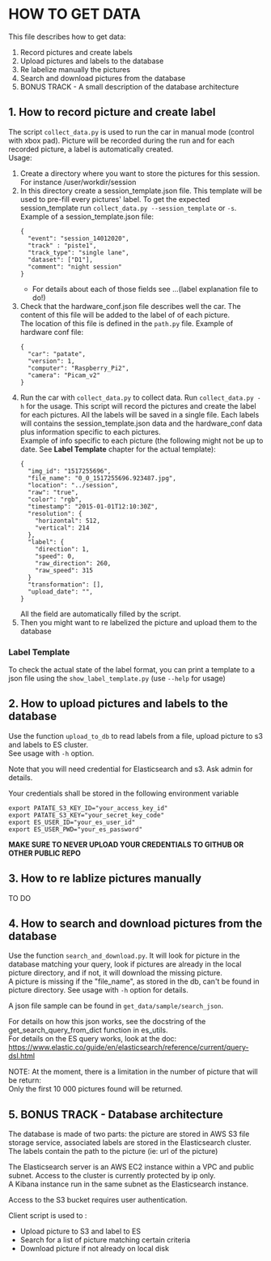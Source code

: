 # HOW TO GET DATA

This file describes how to get data:
1. Record pictures and create labels
2. Upload pictures and labels to the database
3. Re labelize manually the pictures
4. Search and download pictures from the database
5. BONUS TRACK - A small description of the database architecture


## 1. How to record picture and create label

The script `collect_data.py` is used to run the car in manual mode (control with xbox pad). Picture will be recorded
during the run and for each recorded picture, a label is automatically created.  
Usage:
1. Create a directory where you want to store the pictures for this session. For instance /user/workdir/session  
2. In this directory create a session_template.json file. This template will be used to pre-fill every pictures' label. 
To get the expected session_template run `collect_data.py --session_template` or `-s`.  
Example of a session_template.json file:
   ```
   {
     "event": "session_14012020",
     "track" : "piste1",
     "track_type": "single lane",
     "dataset": ["D1"],
     "comment": "night session"
   }
   ```
   - For details about each of those fields see ...(label explanation file to do!)
3. Check that the hardware_conf.json file describes well the car. The content of this file will be added to the label of
   of each picture.  
   The location of this file is defined in the `path.py` file.
   Example of hardware conf file:
   ```
   {
     "car": "patate",
     "version": 1,
     "computer": "Raspberry_Pi2",
     "camera": "Picam_v2"
   }
   ```
4. Run the car with `collect_data.py` to collect data. Run `collect_data.py -h` for the usage. 
This script will record the pictures and create the label for each pictures. All the labels will be saved in a single 
file. Each labels will contains the session_template.json data and the hardware_conf data plus information specific 
to each pictures.  
Example of info specific to each picture
 (the following might not be up to date. See **Label Template** chapter for the actual template):
   ```
   {
     "img_id": "1517255696",
     "file_name": "0_0_1517255696.923487.jpg",
     "location": "../session",
     "raw": "true",
     "color": "rgb",
     "timestamp": "2015-01-01T12:10:30Z",
     "resolution": {
       "horizontal": 512,
       "vertical": 214
     },
     "label": {
       "direction": 1,
       "speed": 0,
       "raw_direction": 260,
       "raw_speed": 315
     }
     "transformation": [],
     "upload_date": "",
   }
   ```
   All the field are automatically filled by the script.
5. Then you might want to re labelized the picture and upload them to the database

### Label Template

To check the actual state of the label format, you can print a template to a json file using the 
`show_label_template.py` (use `--help` for usage)


## 2. How to upload pictures and labels to the database 

Use the function `upload_to_db` to read labels from a file, upload picture to s3 and labels to ES cluster.  
See usage with `-h` option.

Note that you will need credential for Elasticsearch and s3. Ask admin for details.

Your credentials shall be stored in the following environment variable
```
export PATATE_S3_KEY_ID="your_access_key_id"
export PATATE_S3_KEY="your_secret_key_code"
export ES_USER_ID="your_es_user_id"
export ES_USER_PWD="your_es_password"
```
**MAKE SURE TO NEVER UPLOAD YOUR CREDENTIALS TO GITHUB OR OTHER PUBLIC REPO**


## 3. How to re lablize pictures manually

TO DO

## 4. How to search and download pictures from the database

Use the function `search_and_download.py`. It will look for picture in the database matching your query, look if 
pictures are already in the local picture directory, and if not, it will download the missing picture.  
A picture is missing if the "file_name", as stored in the db, can't be found in picture directory.
See usage with `-h` option for details.

A json file sample can be found in `get_data/sample/search_json`.

For details on how this json works, see the docstring of the get_search_query_from_dict function in es_utils.  
For details on the ES query works, look at the doc: https://www.elastic.co/guide/en/elasticsearch/reference/current/query-dsl.html

NOTE: At the moment, there is a limitation in the number of picture that will be return:  
Only the first 10 000 pictures found will be returned.


## 5. BONUS TRACK - Database architecture
The database is made of two parts: the picture are stored in AWS S3 file storage service, associated labels are stored
in the Elasticsearch cluster.
The labels contain the path to the picture (ie: url of the picture)

The Elasticsearch server is an AWS EC2 instance within a VPC and public subnet. Access to the cluster is currently 
protected by ip only.  
A Kibana instance run in the same subnet as the Elasticsearch instance.  

Access to the S3 bucket requires user authentication.

Client script is used to :  
- Upload picture to S3 and label to ES
- Search for a list of picture matching certain criteria
- Download picture if not already on local disk
 
